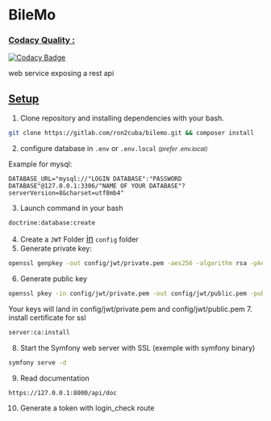 # BileMo

### <u>Codacy Quality :</u>
[![Codacy Badge](https://app.codacy.com/project/badge/Grade/04711dbfcc264ddd97630204b26d8fc2)](https://www.codacy.com/gl/ron2cuba/bilemo/dashboard?utm_source=gitlab.com&amp;utm_medium=referral&amp;utm_content=ron2cuba/bilemo&amp;utm_campaign=Badge_Grade)

web service exposing a rest api

## <u>Setup</u>
1. Clone repository and installing dependencies with your bash.
```bash
git clone https://gitlab.com/ron2cuba/bilemo.git && composer install
```
2. configure database in `.env` or `.env.local` <i><small>(prefer .env.local)</small></i>

Example for mysql:
```.dotenv
DATABASE_URL="mysql://"LOGIN DATABASE":"PASSWORD DATABASE"@127.0.0.1:3306/"NAME OF YOUR DATABASE"?serverVersion=8&charset=utf8mb4"
```
3. Launch command in your bash
```bash
doctrine:database:create
```
4. Create a `JWT` Folder <u><big>in</big></u> `config` folder
5. Generate private key:
```bash
openssl genpkey -out config/jwt/private.pem -aes256 -algorithm rsa -pkeyopt rsa_keygen_bits:4096
```
6. Generate public key
```bash
openssl pkey -in config/jwt/private.pem -out config/jwt/public.pem -pubout
```
Your keys will land in config/jwt/private.pem and config/jwt/public.pem
7. install certificate for ssl
```bash
server:ca:install
```
8. Start the Symfony web server with SSL (exemple with symfony binary)
```bash
symfony serve -d
```
9. Read documentation

```txt
https://127.0.0.1:8000/api/doc
```
10. Generate a token with login_check route